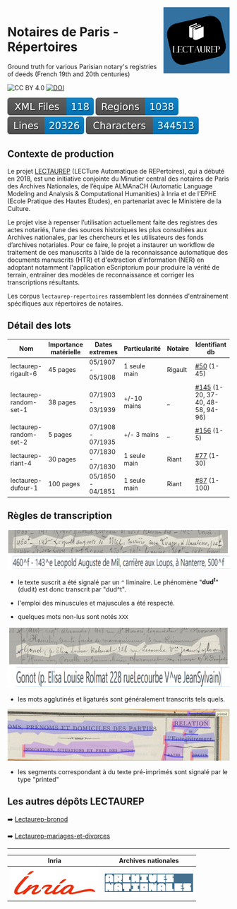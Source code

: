 <img src="static/img/logo_lectaurep.png" width=150 align=right>

# Notaires de Paris - Répertoires
Ground truth for various Parisian notary's registries of deeds (French 19th and 20th centuries) 

<!-- badges -->
![CC BY 4.0](https://img.shields.io/badge/license-CC--BY-lightgrey) [![DOI](https://sandbox.zenodo.org/badge/432959647.svg)](https://sandbox.zenodo.org/badge/latestdoi/432959647)

<!-- updated by workflow -->
![Files Badges](badges/files.svg)  ![Regions Badges](badges/regions.svg)  ![Lines Badges](badges/lines.svg)  ![Chars Badges](badges/characters.svg)

<!-- end badges -->

## Contexte de production 

Le projet [LECTAUREP](https://lectaurep.hypotheses.org/) (LECTure Automatique de REPertoires), qui a débuté en 2018, est une initiative conjointe du Minutier central des notaires de Paris des Archives Nationales, de l’équipe ALMAnaCH (Automatic Language Modeling and Analysis &amp; Computational Humanities) à Inria et de l’EPHE (Ecole Pratique des Hautes Etudes), en partenariat avec le Ministère de la Culture.

Le projet vise à repenser l’utilisation actuellement faite des registres des actes notariés, l’une des sources historiques les plus consultées aux Archives nationales, par les chercheurs et les utilisateurs des fonds d’archives notariales. Pour ce faire, le projet a instaurer un workflow de traitement de ces manuscrits à l’aide de la reconnaissance automatique des documents manuscrits (HTR) et d'extraction d’information (NER) en adoptant notamment l'application eScriptorium pour produire la vérité de terrain, entraîner des modèles de reconnaissance et corriger les transcriptions résultants.

Les corpus `lectaurep-repertoires` rassemblent les données d'entraînement spécifiques aux répertoires de notaires. 

## Détail des lots

| Nom                | Importance matérielle | Dates extremes    | Particularité | Notaire  | Identifiant db |
| ------------------ | --------------------- | ----------------- | ------------- | -------- | -------------- |
| lectaurep-rigault-6 | 45 pages              | 05/1907 - 05/1908 | 1 seule main  | Rigault  | [#50](https://escriptorium.inria.fr/document/50/images/) (1-45) |
| lectaurep-random-set-1 | 38 pages          | 07/1903 - 03/1939 | +/-10 mains | _ | [#145](https://escriptorium.inria.fr/document/145/images/) (1-20, 37-40, 48-58, 94-96) |
| lectaurep-random-set-2 | 5 pages          | 07/1908 - 07/1935 | +/- 3 mains | _ | [#156](https://escriptorium.inria.fr/document/156/images/) (1-5) |
| lectaurep-riant-4 | 30 pages          | 07/1830 - 07/1830 | 1 seule main | Riant | [#77](https://escriptorium.inria.fr/document/77/images/) (1-30) |
| lectaurep-dufour-1 | 100 pages          | 05/1850 - 04/1851 | 1 seule main | Riant | [#87](https://escriptorium.inria.fr/document/87/images/) (1-100) |




## Règles de transcription

![illus_superscript](static/img/illus_superscript.png)

- le texte suscrit a été signalé par un `^` liminaire. Le phénomène "**dud<sup>t</sup>**" (dudit) est donc transcrit par "dud^t".

- l'emploi des minuscules et majuscules a été respecté.

- quelques mots non-lus sont notés `XXX`


![illus_superscript](static/img/illus_ligatures.png)

- les mots agglutinés et ligaturés sont généralement transcrits tels quels.


![illus_superscript](static/img/illus_printed.png)

- les segments correspondant à du texte pré-imprimés sont signalé par le type "printed"


## Les autres dépôts LECTAUREP

<!--➡️ [Lectaurep-repertoires](https://github.com/HTR-United/lectaurep-repertoires)-->

➡️ [Lectaurep-bronod](https://github.com/HTR-United/lectaurep-bronod)

➡️ [Lectaurep-mariages-et-divorces](https://github.com/HTR-United/lectaurep-mariages-et-divorces)



---

<!-- logo institutionnels -->

| Inria                               | Archives nationales                                             |
| :---------------------------------: | :-------------------------------------------------------------: |
| ![inria](static/img/logo_inria.png) | ![archives nationales](static/img/logo_archives-nationales.png) |



